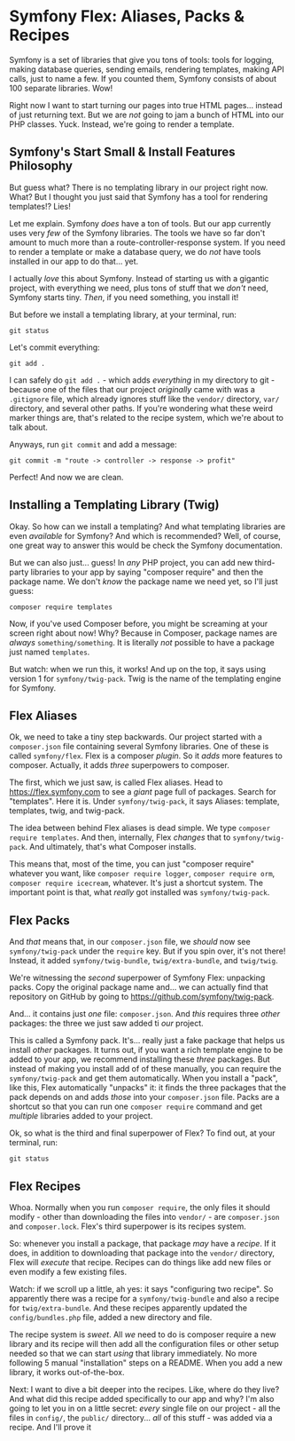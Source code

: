 # Symfony Flex: Aliases, Packs & Recipes

Symfony is a set of libraries that give you tons of tools: tools for logging, making
database queries, sending emails, rendering templates, making API calls, just to
name a few. If you counted them, Symfony consists of about 100 separate libraries.
Wow!

Right now I want to start turning our pages into true HTML pages... instead of just
returning text. But we are *not* going to jam a bunch of HTML into our PHP classes.
Yuck. Instead, we're going to render a template.

## Symfony's Start Small & Install Features Philosophy

But guess what? There is no templating library in our project right now. What? But
I thought you just said that Symfony has a tool for rendering templates!? Lies!

Let me explain. Symfony *does* have a ton of tools. But our app currently uses very
*few* of the Symfony libraries. The tools we have so far don't amount to much more
than a route-controller-response system. If you need to render a template or make
a database query, we do *not* have tools installed in our app to do that... yet.

I actually *love* this about Symfony. Instead of starting us with a gigantic project,
with everything we need, plus tons of stuff that we *don't* need, Symfony starts tiny.
*Then*, if you need something, you install it!

But before we install a templating library, at your terminal, run:

```terminal
git status
```

Let's commit everything:

```terminal
git add .
```

I can safely do `git add .` - which adds *everything* in my directory to git - because
one of the files that our project *originally* came with was a `.gitignore` file,
which already ignores stuff like the `vendor/` directory, `var/` directory, and
several other paths. If you're wondering what these weird marker things are, that's
related to the recipe system, which we're about to talk about.

Anyways, run `git commit` and add a message:

```terminal-silent
git commit -m "route -> controller -> response -> profit"
```

Perfect! And now we are clean.

## Installing a Templating Library (Twig)

Okay. So how can we install a templating? And what templating libraries are even
*available* for Symfony? And which is recommended? Well, of course, one great way
to answer this would be check the Symfony documentation.

But we can also just... guess! In *any* PHP project, you can add new third-party
libraries to your app by saying "composer require" and then the package name.
We don't *know* the package name we need yet, so I'll just guess:

```terminal
composer require templates
```

Now, if you've used Composer before, you might be screaming at your screen right
about now! Why? Because in Composer, package names are *always* `something/something`.
It is literally *not* possible to have a package just named `templates`.

But watch: when we run this, it works! And up on the top, it says using version 1
for `symfony/twig-pack`. Twig is the name of the templating engine for Symfony.

## Flex Aliases

Ok, we need to take a tiny step backwards. Our project started with a `composer.json`
file containing  several Symfony libraries. One of these is called `symfony/flex`.
Flex is a composer *plugin*. So it *adds* more features to composer. Actually, it
adds *three* superpowers to composer.

The first, which we just saw, is called Flex aliases. Head to https://flex.symfony.com
to see a *giant* page full of packages. Search for "templates". Here it is.
Under `symfony/twig-pack`, it says Aliases: template, templates, twig, and twig-pack.

The idea between behind Flex aliases is dead simple. We type
`composer require templates`. And then, internally, Flex *changes* that to
`symfony/twig-pack`. And ultimately, that's what Composer installs.

This means that, most of the time, you can just "composer require" whatever you want,
like `composer require logger`, `composer require orm`, `composer require icecream`,
whatever. It's just a shortcut system. The important point is that, what *really*
got installed was `symfony/twig-pack`.

## Flex Packs

And *that* means that, in our `composer.json` file, we *should* now see
`symfony/twig-pack` under the `require` key. But if you spin over, it's not there!
Instead, it added `symfony/twig-bundle`, `twig/extra-bundle`, and `twig/twig`.

We're witnessing the *second* superpower of Symfony Flex: unpacking packs.
Copy the original package name and... we can actually find that repository on GitHub
by going to https://github.com/symfony/twig-pack.

And... it contains just *one* file: `composer.json`. And *this* requires three
*other* packages: the three we just saw added ti *our* project.

This is called a Symfony pack. It's... really just a fake package that helps us
install *other* packages. It turns out, if you want a rich template engine to be
added to your app, we recommend installing these *three* packages. But instead of
making you install add of of these manually, you can require the `symfony/twig-pack`
and get them automatically. When you install a "pack", like this, Flex automatically
"unpacks" it: it finds the three packages that the pack depends on and adds *those*
into your `composer.json` file. Packs are a shortcut so that you can run one
`composer require` command and get *multiple* libraries added to your project.

Ok, so what is the third and final superpower of Flex? To find out, at your terminal,
run:

```terminal
git status
```

## Flex Recipes

Whoa. Normally when you run `composer require`, the only files it should modify -
other than downloading the files into `vendor/` - are `composer.json` and
`composer.lock`. Flex's third superpower is its recipes system.

So: whenever you install a package, that package *may* have a *recipe*. If it does,
in addition to downloading that package into the `vendor/` directory, Flex will
*execute* that recipe. Recipes can do things like add new files or even modify a
few existing files.

Watch: if we scroll up a little, ah yes: it says "configuring two recipe". So
apparently there was a recipe for a `symfony/twig-bundle` and also a recipe for
`twig/extra-bundle`. And these recipes apparently updated the `config/bundles.php`
file, added a new directory and file.

The recipe system is *sweet*. All *we* need to do is composer require a new library
and its recipe will then add all the configuration files or other setup needed
so that we can start *using* that library immediately. No more following 5 manual
"installation" steps on a README. When you add a new library, it works out-of-the-box.

Next: I want to dive a bit deeper into the recipes. Like, where do they live? And
what did this recipe added specifically to our app and why? I'm also going to let
you in on a little secret: *every* single file on our project - all the files in
`config/`, the `public/` directory... *all* of this stuff - was added via a recipe.
And I'll prove it
